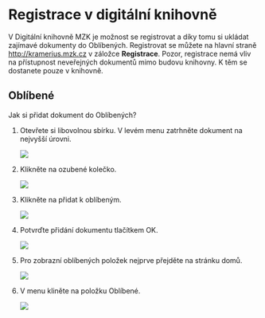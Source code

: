 # Registrace v digitální knihovně

V Digitální knihovně MZK je možnost se registrovat a díky tomu si ukládat zajímavé dokumenty do Oblíbených.
Registrovat se můžete na hlavní straně <a href="http://kramerius.mzk.cz" target="_blank">http://kramerius.mzk.cz</a> v záložce **Registrace**.
Pozor, registrace nemá vliv na přístupnost neveřejných dokumentů mimo budovu knihovny. K těm se dostanete pouze v knihovně.

## Oblíbené
Jak si přidat dokument do Oblíbených?

1. Otevřete si libovolnou sbírku. V levém menu zatrhněte dokument na nejvyšší úrovni.

    ![](/images/help/registraceOblibene/step1.png)
 
2. Klikněte na ozubené kolečko.

    ![](/images/help/registraceOblibene/step2.png)
 
3. Klikněte na přidat k oblíbeným.

    ![](/images/help/registraceOblibene/step3.png)
    
4. Potvrďte přidání dokumentu tlačítkem OK.

    ![](/images/help/registraceOblibene/step4.png)

5. Pro zobrazní oblíbených položek nejprve přejděte na stránku domů.

    ![](/images/help/registraceOblibene/step5.png)
    
6. V menu kliněte na položku Oblíbené. 

    ![](/images/help/registraceOblibene/step6.png)

